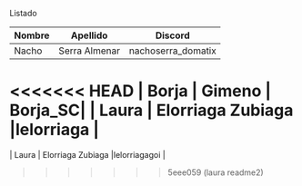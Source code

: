 Listado

| Nombre | Apellido | Discord |
| --- | --- | --- |
| Nacho | Serra Almenar | nachoserra_domatix |
<<<<<<< HEAD
| Borja | Gimeno | Borja_SC|
| Laura | Elorriaga Zubiaga |lelorriaga |
=======
| Laura | Elorriaga Zubiaga |lelorriagagoi |
>>>>>>> 5eee059 (laura readme2)
